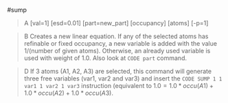 #sump

>A [val=1] [esd=0.01] [part=new_part] [occupancy] [atoms] [-p=1]

>B Creates a new linear equation. If any of the selected atoms has refinable or fixed occupancy, a new variable is added with the value 1/(number of given atoms). Otherwise, an already used variable is used with weight of 1.0. Also look at `CODE part` command.

>D If 3 atoms (A1, A2, A3) are selected, this command will generate three free variables (var1, var2 and var3) and insert the `CODE SUMP 1 1 var1 1 var2 1 var3` instruction (equivalent to $1.0 = 1.0*occu(A1) + 1.0*occu(A2) + 1.0*occu(A3)$.
